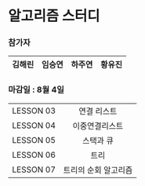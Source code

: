 # 알고리즘 스터디

### 참가자

| 김해린 | 임승연 | 하주연 | 황유진 |
|:------:|:------:|:------:|:------:|



### 마감일 : 8월 4일

| | |
|:--------:|:--------:|
| LESSON 03 | 연결 리스트 |
| LESSON 04 | 이중연결리스트 | 
| LESSON 05 | 스택과 큐 | 
| LESSON 06 | 트리 |
| LESSON 07 | 트리의 순회 알고리즘 |

